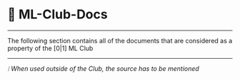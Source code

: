 # 📜 ML-Club-Docs
<hr>
The following section contains all of the documents that are considered as a property of the [0|1] ML Club
<hr>
<i>❕ When used outside of the Club, the source has to be mentioned </i>
